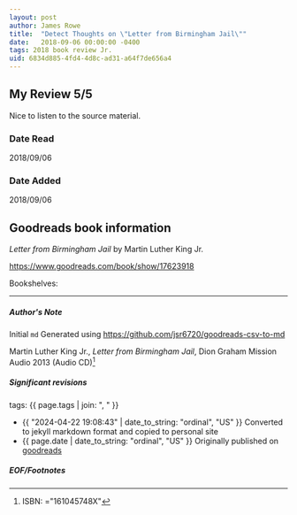 ```yaml
---
layout: post
author: James Rowe
title:  "Detect Thoughts on \"Letter from Birmingham Jail\""
date:   2018-09-06 00:00:00 -0400
tags: 2018 book review Jr. 
uid: 6834d885-4fd4-4d8c-ad31-a64f7de656a4
---
```


<!-- highly dependent on how you personally use jekyll templates, and how you want this to show up -->
<!-- escape any jekyll keys with double brackets -->

## My Review 5/5

Nice to listen to the source material.

### Date Read
2018/09/06

### Date Added
2018/09/06

## Goodreads book information

*Letter from Birmingham Jail* by Martin Luther King Jr.

https://www.goodreads.com/book/show/17623918

Bookshelves: 

---

##### Author's Note

Initial `md` Generated using https://github.com/jsr6720/goodreads-csv-to-md

Martin Luther King Jr., *Letter from Birmingham Jail*, Dion Graham Mission Audio 2013 (Audio CD)[^1]

##### Significant revisions

tags: {{ page.tags | join: ", " }} <!-- todo move this somewhere -->

- {{ "2024-04-22 19:08:43" | date_to_string: "ordinal", "US" }} Converted to jekyll markdown format and copied to personal site
- {{ page.date | date_to_string: "ordinal", "US" }} Originally published on [goodreads](https://www.goodreads.com)

##### EOF/Footnotes

[^1]: ISBN: ="161045748X"